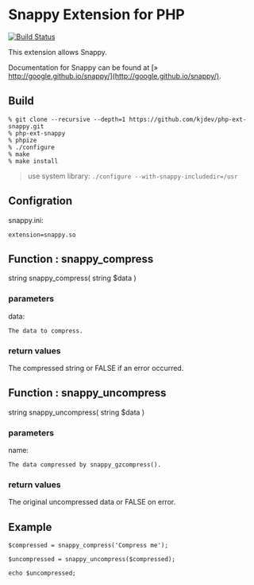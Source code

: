# Snappy Extension for PHP

[![Build Status](https://secure.travis-ci.org/kjdev/php-ext-snappy.png?branch=master)](http://travis-ci.org/kjdev/php-ext-snappy)

This extension allows Snappy.

Documentation for Snappy can be found at
[» http://google.github.io/snappy/](http://google.github.io/snappy/).

## Build

    % git clone --recursive --depth=1 https://github.com/kjdev/php-ext-snappy.git
    % php-ext-snappy
    % phpize
    % ./configure
    % make
    % make install

> use system library: `./configure --with-snappy-includedir=/usr`

## Configration

snappy.ini:

    extension=snappy.so

## Function : snappy_compress

string snappy_compress( string $data )

### parameters

data:

    The data to compress.

### return values

The compressed string or FALSE if an error occurred.

## Function : snappy_uncompress

string snappy_uncompress( string $data )

### parameters

name:

    The data compressed by snappy_gzcompress(). 

### return values

The original uncompressed data or FALSE on error.

## Example

    $compressed = snappy_compress('Compress me');

    $uncompressed = snappy_uncompress($compressed);

    echo $uncompressed;
